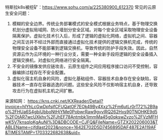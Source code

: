 特斯拉k8s被挖矿：<https://www.sohu.com/a/225380900_612370>
常见的云原生安全问题：
1.	模糊的安全边界。传统业务部署模式的安全模式根据业务特点，基于物理交换机划分虚拟局域网、防火墙划分安全区域。对每个安全区域采取物理安全设备隔离保护。虚拟化技术引入后，形成了逻辑的虚拟化网络，虚拟机之间、容器之间互访并不经过外部而直接通过虚拟化技术提供的逻辑交换机完成，传统的物理安全设备不能部署到逻辑交换机，导致传统的防护手段失效。因此，自然资源云作为云环境的一种行业分支，需要一种全新手段将逻辑的安全设备插入逻辑交换机，对虚拟化网络进行安全隔离。
2.	不安全的镜像发供应链攻击，云原生组件之间应用程序接口访问不受控制，容器编排过程存在不安全配置。
3.	虚拟化宿主机自身的风险，虚拟化基础组件、容器技术自身存在安全缺陷，容器技术一直存在容器逃逸的问题。这些安全风险不仅影响宿主机自身，还导致攻击行为在虚拟机主机之间扩散。


来源知网：
<https://kns.cnki.net/KXReader/Detail?invoice=hIYhLcGwDpfsifCFUQatOF7EOk49By4Xxz%2Fm6utLr0rT72%2B9aq%2FHUa6S4gbiUbboNtHjYMe0PobwrRaw9gyvlRQ262Hxs90TNOHKE9d5%2FOtAR7wcUXkhv%2FJhEF78Antmbk1immMa45g0qkswZvzo%2FVzMFHwK5V7knsqIoKgAuNI%3D&DBCODE=CJFQ&FileName=GTZX202206003&TABLEName=cjfdlast2023&nonce=1642E702D5D7456895DAF487E2A119AF&TIMESTAMP=1703322682638&uid=>